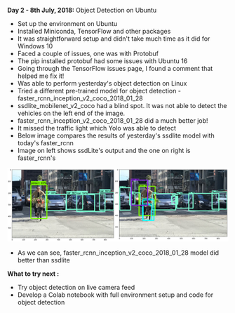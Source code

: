 **Day 2 - 8th July, 2018:**  Object Detection on Ubuntu   
* Set up the environment on Ubuntu  
* Installed Miniconda, TensorFlow and other packages  
* It was straightforward setup and didn't take much time as it did for Windows 10  
* Faced a couple of issues, one was with Protobuf  
* The pip installed protobuf had some issues with Ubuntu 16  
* Going through the TensorFlow issues page, I found a comment that helped me fix it!  
* Was able to perform yesterday's object detection on Linux  
* Tried a different pre-trained model for object detection - faster_rcnn_inception_v2_coco_2018_01_28  
* ssdlite_mobilenet_v2_coco had a blind spot. It was not able to detect the vehicles on the left end of the image.   
* faster_rcnn_inception_v2_coco_2018_01_28 did a much better job!  
* It missed the traffic light  which Yolo was able to detect  
* Below image compares the results of yesterday's ssdlite model with today's faster_rcnn  
* Image on left shows ssdLite's output and the one on right is faster_rcnn's

<p><img src="https://raw.githubusercontent.com/theimgclist/100DaysOfMLCode/master/images/ssdvsfrcnn.png"/></p>   

* As we can see, faster_rcnn_inception_v2_coco_2018_01_28 model did better than ssdlite  

**What to try next :**  
* Try object detection on live camera feed  
* Develop a Colab notebook with full environment setup and code for object detection
